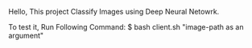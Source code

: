 Hello, This project Classify Images using Deep Neural Netowrk.

To test it, Run Following Command:
$ bash client.sh "image-path as an argument"
